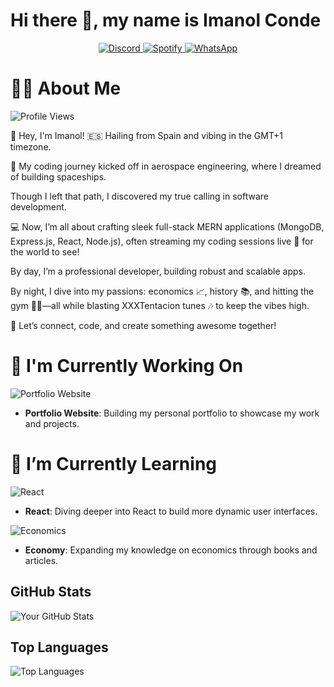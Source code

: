 # Hi there 👋, my name is Imanol Conde

<div align="center" >
<!--     <a href="https://www.youtube.com/@imanolcondegonzalez" target="_blank">
      <img src="https://img.shields.io/badge/YouTube-FF0000?style=for-the-badge&logo=youtube&logoColor=white" alt="YouTube"/>
    </a> -->
    <!--
    <a href="mailto:imanolcondeimanol@gmail.com" target="_blank">
      <img src="https://img.shields.io/badge/Email-D14836?style=for-the-badge&logo=gmail&logoColor=white" alt="Email"/>
    </a>
    -->
<!--     <a href="https://linkedin.com/in/imanolcondegonzalez" target="_blank">
      <img src="https://img.shields.io/badge/LinkedIn-0A66C2?style=for-the-badge&logo=linkedin&logoColor=white" alt="LinkedIn"/>
    </a> -->
    <a href="https://discord.com/invite/UxNXrBukjZ" target="_blank">
      <img src="https://img.shields.io/badge/Discord-5865F2?style=for-the-badge&logo=discord&logoColor=white" alt="Discord"/>
    </a>
<!--     <a href="https://twitter.com/ima1256" target="_blank">
      <img src="https://img.shields.io/badge/Twitter-1DA1F2?style=for-the-badge&logo=twitter&logoColor=white" alt="Twitter"/>
    </a> -->
    <a href="https://open.spotify.com/user/cq1ew5ln3qf62ekvotzfvhpc4?si=dab169a8b5fa476e" target="_blank">
      <img src="https://img.shields.io/badge/Spotify-1DB954?style=for-the-badge&logo=spotify&logoColor=white" alt="Spotify"/>
    </a>
      <a href="https://wa.me/34627188184" target="_blank">
        <img src="https://img.shields.io/badge/WhatsApp-25D366?style=for-the-badge&logo=whatsapp&logoColor=white" alt="WhatsApp"/>
      </a>
    <!--
    <a href="https://www.facebook.com/imanol.conde.37" target="_blank">
      <img src="https://img.shields.io/badge/Facebook-1877F2?style=for-the-badge&logo=facebook&logoColor=white" alt="Facebook"/>
    </a> -->
</div>




# 🙋‍♂️ About Me

![Profile Views](https://komarev.com/ghpvc/?username=ima1256&label=Profile%20Views&color=0e75b6&style=flat)

🌟 Hey, I'm Imanol! 🇪🇸 Hailing from Spain and vibing in the GMT+1 timezone.

🚀 My coding journey kicked off in aerospace engineering, where I dreamed of building spaceships.

Though I left that path, I discovered my true calling in software development.

💻 Now, I’m all about crafting sleek full-stack MERN applications (MongoDB, Express.js, React, Node.js), often streaming my coding sessions live 🔴 for the world to see!

By day, I’m a professional developer, building robust and scalable apps.

By night, I dive into my passions: economics 📈, history 📚, and hitting the gym 🏋️‍♂️—all while blasting XXXTentacion tunes 🎶 to keep the vibes high.

🌈 Let’s connect, code, and create something awesome together!

<!--
![Demo]([https://media.giphy.com/media/3o7aD2saalBwwftBIY/giphy.gif])
-->

# 🔭 I'm Currently Working On

![Portfolio Website](https://img.shields.io/badge/Project-Portfolio%20Website-0e75b6?style=flat&logo=html5&logoColor=white)  
- **Portfolio Website**: Building my personal portfolio to showcase my work and projects.

<!--
![Real-Time Animation](https://img.shields.io/badge/Project-Real%20Time%20Animation-ff6347?style=flat&logo=react&logoColor=white)  
- **Real-Time Animation Testing App**: Developing an app that integrates animation testing with ChatGPT for real-time feedback.
-->

# 🌱 I’m Currently Learning

![React](https://img.shields.io/badge/React-61DAFB?style=flat&logo=react&logoColor=white)  
- **React**: Diving deeper into React to build more dynamic user interfaces.

![Economics](https://img.shields.io/badge/Economy-%F0%9F%93%B8%20Learning-ff6347?style=flat&logo=book&logoColor=white)  
- **Economy**: Expanding my knowledge on economics through books and articles.


## GitHub Stats

![Your GitHub Stats](https://github-readme-stats.vercel.app/api?username=ima1256&show_icons=true&theme=radical)

## Top Languages

![Top Languages](https://github-readme-stats.vercel.app/api/top-langs/?username=ima1256&layout=compact&theme=radical)
